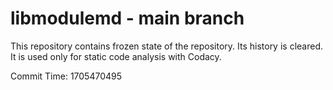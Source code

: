 # libmodulemd - main branch

This repository contains frozen state of the repository.
Its history is cleared. It is used only for static code
analysis with Codacy.

Commit Time: 1705470495